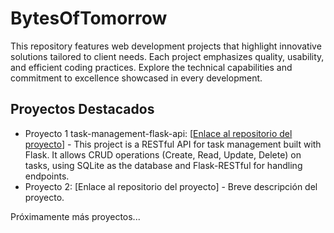 # BytesOfTomorrow
This repository features web development projects that highlight innovative solutions tailored to client needs. Each project emphasizes quality, usability, and efficient coding practices. Explore the technical capabilities and commitment to excellence showcased in every development.
## Proyectos Destacados
- Proyecto 1 task-management-flask-api: [[Enlace al repositorio del proyecto](https://github.com/EGirlBuchona/task-management-flask-api)] - This project is a RESTful API for task management built with Flask. It allows CRUD operations (Create, Read, Update, Delete) on tasks, using SQLite as the database and Flask-RESTful for handling endpoints.
- Proyecto 2: [Enlace al repositorio del proyecto] - Breve descripción del proyecto.

Próximamente más proyectos...

